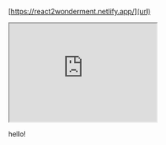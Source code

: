 [https://react2wonderment.netlify.app/](url)
<iframe src="https://react2wonderment.netlify.app/" height="200" width="300" title="Iframe Example"></iframe>
<p>hello!</p>
